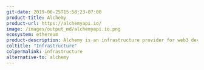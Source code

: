 ```yaml
---
git-date: 2019-06-25T15:58:23-07:00
product-title: Alchemy
product-url: https://alchemyapi.io/
image: /images/output_md/alchemyapi.io.png
ecosystem: ethereum
product-description: Alchemy is an infrastructure provider for web3 developers interacting with Ethereum blockchain.
coltitle: "Infrastructure"
colpermalink: infrastructure
alternative-to: alchemy
---
```

